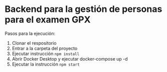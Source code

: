 # Backend para la gestión de personas para el examen GPX

Pasos para la ejecución:

1. Clonar el respositorio
2. Entrar a la carpeta del proyecto
3. Ejecutar instrucción `npm install`
4. Abrir Docker Desktop y ejecutar docker-compose up -d
4. Ejecutar la instrucción `npm start`
